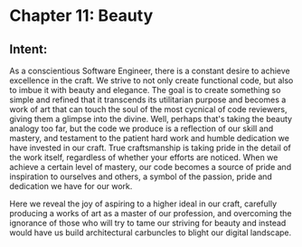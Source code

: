 # Chapter 11: Beauty

## Intent:
As a conscientious Software Engineer, there is a constant desire to achieve excellence in the craft.  We strive to not only create functional code, but also to imbue it with beauty and elegance.  The goal is to create something so simple and refined that it transcends its utilitarian purpose and becomes a work of art that can touch the soul of the most cycnical of code reviewers, giving them a glimpse into the divine.  Well, perhaps that's taking the beauty analogy too far, but the code we produce is a reflection of our skill and mastery, and testament to the patient hard work and humble dedication we have invested in our craft.  True craftsmanship is taking pride in the detail of the work itself, regardless of whether your efforts are noticed.  When we achieve a certain level of mastery, our code becomes a source of pride and inspiration to ourselves and others, a symbol of the passion, pride and dedication we have for our work.

Here we reveal the joy of aspiring to a higher ideal in our craft, carefully producing a works of art as a master of our profession, and overcoming the ignorance of those who will try to tame our striving for beauty and instead would have us build architectural carbuncles to blight our digital landscape.
